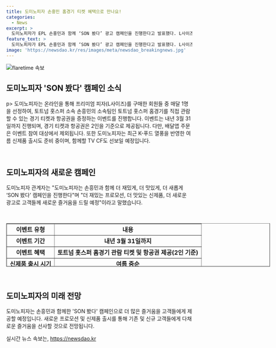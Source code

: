 ```yaml
---
title: 도미노피자 손흥민 홈경기 티켓 혜택으로 만나요!
categories:
  - News
excerpt: >
  도미노피자가 EPL 손흥민과 함께 ‘SON 봤다’ 광고 캠페인을 진행한다고 발표했다. L사이즈 피자를 주문하면 토트넘 홈경기 티켓과 항공권을 추첨을 통해 얻을 수 있으며, 내년 3월 31일까지 진행된다. 또한, 여름에는 K-푸드 열풍을 반영한 신제품을 출시하고, 손흥민과 함께한 TV CF를 통해 새로운 광고 캠페인을 선보일 예정이다. 더 재밌게, 맛있게, 새롭게 를 강조하며 새로운 프로모션과 즐거움을 고객에게 제공할 계획이라고 밝혔다.
feature_text: >
  도미노피자가 EPL 손흥민과 함께 ‘SON 봤다’ 광고 캠페인을 진행한다고 발표했다. L사이즈 피자를 주문하면 토트넘 홈경기 티켓과 항공권을 추첨을 통해 얻을 수 있으며, 내년 3월 31일까지 진행된다. 또한, 여름에는 K-푸드 열풍을 반영한 신제품을 출시하고, 손흥민과 함께한 TV CF를 통해 새로운 광고 캠페인을 선보일 예정이다. 더 재밌게, 맛있게, 새롭게 를 강조하며 새로운 프로모션과 즐거움을 고객에게 제공할 계획이라고 밝혔다.
image: 'https://newsdao.kr/res/images/meta/newsdao_breakingnews.jpg'
---
```


<p><img src="https://newsdao.kr/res/images/meta/newsdao_breakingnews.jpg" alt="flaretime 속보" /></p>

<h2 data-ke-size="size26">도미노피자 'SON 봤다' 캠페인 소식</h2>

<p>p>
도미노피자는 온라인을 통해 프리미엄 피자(L사이즈)를 구매한 회원들 중 매달 1명을 선정하여, 토트넘 홋스퍼 소속 손흥민의 소속팀인 토트넘 홋스퍼 홈경기를 직접 관람할 수 있는 경기 티켓과 항공권을 증정하는 이벤트를 진행합니다. 이벤트는 내년 3월 31일까지 진행되며, 경기 티켓과 항공권은 2인을 기준으로 제공됩니다. 다만, 배달앱 주문은 이벤트 참여 대상에서 제외됩니다. 또한 도미노피자는 최근 K-푸드 열풍을 반영한 여름 신제품 출시도 준비 중이며, 함께할 TV CF도 선보일 예정입니다.</p>

</p>
<p data-ke-size="size16">&nbsp;</p>
<h2 data-ke-size="size24">도미노피자의 새로운 캠페인</h2>
<p>

<p>도미노피자 관계자는 "도미노피자는 손흥민과 함께 더 재밌게, 더 맛있게, 더 새롭게 ‘SON 봤다’ 캠페인을 진행한다"며 "더 재밌는 프로모션, 더 맛있는 신제품, 더 새로운 광고로 고객들께 새로운 즐거움을 드릴 예정"이라고 말했습니다.</p>

</p>
<p data-ke-size="size16">&nbsp;</p>
<table style="width: 714px; height: 117px;" border="1">

<p><tbody>
<tr>
<td style="text-align: center; height: 17px;"><b>이벤트 유형</b></td>
<td style="text-align: center; height: 17px;"><b>내용</b></td>
</tr>
<tr>
<td style="text-align: center; height: 17px;"><b>이벤트 기간</b></td>
<td style="text-align: center; height: 17px;"><b>내년 3월 31일까지</b></td>
</tr>
<tr>
<td style="text-align: center; height: 17px;"><b>이벤트 혜택</b></td>
<td style="text-align: center; height: 17px;"><b>토트넘 홋스퍼 홈경기 관람 티켓 및 항공권 제공(2인 기준)</b></td>
</tr>
<tr>
<td style="text-align: center; height: 17px;"><b>신제품 출시 시기</b></td>
<td style="text-align: center; height: 17px;"><b>여름 중순</b></td>
</tr>
</tbody></p>

</table>
<p data-ke-size="size16">&nbsp;</p>
<h2 data-ke-size="size24">도미노피자의 미래 전망</h2>
<p>

<p>도미노피자는 손흥민과 함께한 'SON 봤다' 캠페인으로 더 많은 즐거움을 고객들에게 제공할 예정입니다. 새로운 프로모션 및 신제품 출시를 통해 기존 및 신규 고객들에게 다채로운 즐거움을 선사할 것으로 전망됩니다.
</p></p>
실시간 뉴스 속보는, <a href="https://newsdao.kr" rel="dofollow">https://newsdao.kr</a>


